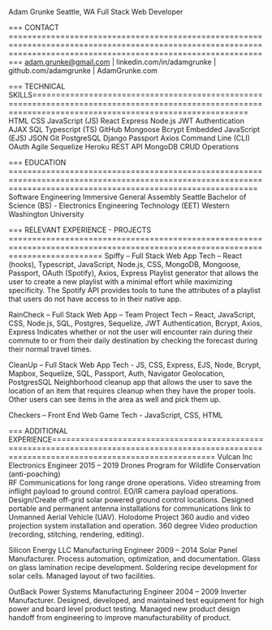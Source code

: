 Adam Grunke
Seattle, WA		Full Stack Web Developer		

=== CONTACT =====================================================================================================================================================================
adam.grunke@gmail.com | linkedin.com/in/adamgrunke | github.com/adamgrunke | AdamGrunke.com

=== TECHNICAL SKILLS==========================================================================================================================================================
HTML 	CSS	JavaScript (JS)	React		Express		Node.js		JWT Authentication
AJAX	SQL	Typescript (TS)	GitHub		Mongoose	Bcrypt 		Embedded JavaScript (EJS)
JSON	Git	PostgreSQL	Django		Passport 	Axios		Command Line (CLI)
OAuth	Agile	Sequelize	Heroku		REST API 	MongoDB	CRUD Operations

=== EDUCATION =================================================================================================================================================================
Software Engineering Immersive 						General Assembly Seattle
Bachelor of Science (BS) - Electronics Engineering Technology (EET)		Western Washington University

=== RELEVANT EXPERIENCE - PROJECTS ================================================================================================================================
Spiffy – Full Stack Web App
Tech – React (hooks), Typescript, JavaScript, Node.js, CSS, MongoDB, Mongoose, Passport, OAuth (Spotify), Axios, Express
Playlist generator that allows the user to create a new playlist with a minimal effort while maximizing specificity. The Spotify API provides tools to tune the attributes of a playlist that users do not have access to in their native app. 

RainCheck – Full Stack Web App – Team Project
Tech – React, JavaScript, CSS, Node.js, SQL, Postgres, Sequelize, JWT Authentication, Bcrypt, Axios, Express
Indicates whether or not the user will encounter rain during their commute to or from their daily destination by checking the forecast during their normal travel times. 

CleanUp – Full Stack Web App
Tech - JS, CSS, Express, EJS, Node, Bcrypt, Mapbox, Sequelize, SQL, Passport, Auth, Navigator Geolocation, PostgresSQL
Neighborhood cleanup app that allows the user to save the location of an item that requires cleanup when they have the proper tools. Other users can see items in the area as well and pick them up. 

Checkers – Front End Web Game
Tech - JavaScript, CSS, HTML

=== ADDITIONAL EXPERIENCE===============================================================================================================================================
Vulcan Inc			Electronics Engineer						2015 – 2019
Drones Program for Wildlife Conservation (anti-poaching)	
RF Communications for long range drone operations. Video streaming from inflight payload to ground control. EO/IR camera payload operations. Design/Create off-grid solar powered ground control locations. Designed portable and permanent antenna installations for communications link to Unmanned Aerial Vehicle (UAV).
Holodome Project
360 audio and video projection system installation and operation. 360 degree Video production (recording, stitching, rendering, editing). 

Silicon Energy LLC		Manufacturing Engineer					2009 – 2014
Solar Panel Manufacturer. Process automation, optimization, and documentation. Glass on glass lamination recipe development. Soldering recipe development for solar cells. Managed layout of two facilities. 
				 
OutBack Power Systems	Manufacturing Engineer					2004 – 2009
Inverter Manufacturer. Designed, developed, and maintained test equipment for high power and board level product testing. Managed new product design handoff from engineering to improve manufacturability of product. 
